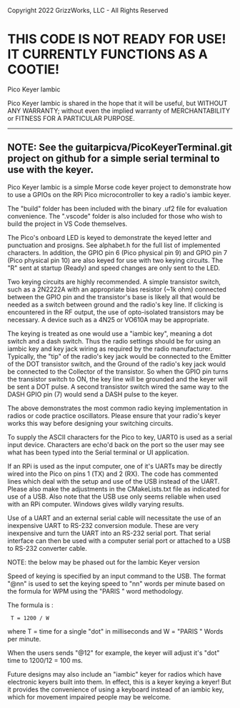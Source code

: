 Copyright 2022 GrizzWorks, LLC - All Rights Reserved
# THIS CODE IS NOT READY FOR USE!  IT CURRENTLY FUNCTIONS AS A COOTIE!
Pico Keyer Iambic

Pico Keyer Iambic is shared in the hope that it will be useful,
but WITHOUT ANY WARRANTY; without even the implied warranty of
MERCHANTABILITY or FITNESS FOR A PARTICULAR PURPOSE.

------------------------------------------------------------------
NOTE: See the guitarpicva/PicoKeyerTerminal.git project
on github for a simple serial terminal to use with the keyer.
------------------------------------------------------------------

Pico Keyer Iambic is a simple Morse code keyer project to demonstrate
how to use a GPIOs on the RPi Pico microcontroller to key a radio's 
iambic keyer.

The "build" folder has been included with the binary .uf2 file
for evaluation convenience.  The ".vscode" folder is also 
included for those who wish to build the project in VS Code
themselves.

The Pico's onboard LED is keyed to demonstrate the keyed letter 
and punctuation and prosigns.  See alphabet.h for the full list 
of implemented characters.  In addition, the GPIO pin 6 
(Pico physical pin 9) and GPIO pin 7 (Pico physical pin 10) are
also keyed for use with two keying circuits.  The "R" sent at 
startup (Ready) and speed changes are only sent to the LED.  

Two keying circuits are highly recommended.  A simple transistor switch,
such as a 2N2222A with an appropriate bias resistor (~1k ohm) connected
between the GPIO pin and the transistor's base is likely all that
would be needed as a switch between ground and the radio's key 
line.  If clicking is encountered in the RF output, the use of 
opto-isolated transistors may be necessary.  A device such as 
a 4N25 or VO610A may be appropriate.

The keying is treated as one would use a "iambic key", meaning
a dot switch and a dash switch.  Thus the radio settings
should be for using an iambic key and key jack wiring as
required by the radio manufacturer.  Typically, the "tip" of the 
radio's key jack would be connected to the Emitter of the DOT transistor 
switch, and the Ground of the radio's key jack would be connected 
to the Collector of the transistor.  So when the GPIO pin turns
the transistor switch to ON, the key line will be grounded and
the keyer will be sent a DOT pulse.  A second transistor switch
wired the same way to the DASH GPIO pin (7) would send a DASH pulse
to the keyer.

The above demonstrates the most common radio keying implementation 
in radios or code practice oscillators. Please ensure that your 
radio's keyer works this way before designing your switching circuits.

To supply the ASCII characters for the Pico to key, UART0 is
used as a serial input device.  Characters are echo'd back on the
port so the user may see what has been typed into the Serial
terminal or UI application.

If an RPi is used as the input computer, one of it's UARTs may
be directly wired into the Pico on pins 1 (TX) and 2 (RX). The
code has commented lines which deal with the setup and use of
the USB instead of the UART.  Please also make the adjustments in
the CMakeLists.txt file as indicated for use of a USB.  Also note
that the USB use only seems reliable when used with an RPi
computer.  Windows gives wildly varying results.  

Use of a UART and an external serial cable will necessitate the
use of an inexpensive UART to RS-232 conversion module.  These
are very inexpensive and turn the UART into an RS-232 serial port.
That serial interface can then be used with a computer serial port
or attached to a USB to RS-232 converter cable.


NOTE: the below may be phased out for the Iambic Keyer version

Speed of keying is specified by an input command to the USB.
The format "@nn" is used to set the keying speed to "nn" words
per minute based on the formula for WPM using the "PARIS " word
methodology.  

The formula is :  

     T = 1200 / W

where T = time for a single "dot" in milliseconds and W = "PARIS " 
Words per minute.

When the users sends "@12" for example, the keyer will adjust it's
"dot" time to 1200/12 = 100 ms.

Future designs may also include an "iambic" keyer for radios 
which have electronic keyers built into them.  In effect, this 
is a keyer keying a keyer!  But it provides the convenience of 
using a keyboard instead of an iambic key, which for movement 
impaired people may be welcome.